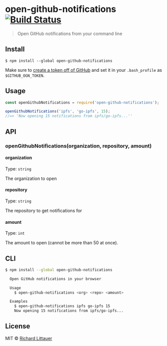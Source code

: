 # open-github-notifications [![Build Status](https://travis-ci.org/RichardLitt/open-github-notifications.svg?branch=master)](https://travis-ci.org/RichardLitt/open-github-notifications)

> Open GitHub notifications from your command line


## Install

```
$ npm install --global open-github-notifications
```

Make sure to [create a token off of GitHub](https://github.com/settings/tokens) and set it in your `.bash_profile` as `$GITHUB_OGN_TOKEN`.

## Usage

```js
const openGithubNotifications = require('open-github-notifications');

openGithubNotifications('ipfs', 'go-ipfs', 15);
//=> 'Now opening 15 notifications from ipfs/go-ipfs...''
```

## API

### openGithubNotifications(organization, repository, amount)

#### organization

Type: `string`

The organization to open

#### repository

Type: `string`

The repository to get notifications for

#### amount

Type: `int`

The amount to open (cannot be more than 50 at once).


## CLI

```sh
$ npm install --global open-github-notifications
```

```sh
  Open GitHub notifications in your browser

  Usage
    $ open-github-notifications <org> <repo> <amount>

  Examples
    $ open-github-notifications ipfs go-ipfs 15
    Now opening 15 notifications from ipfs/go-ipfs...
```


## License

MIT © [Richard Littauer](http://burntfen.com)
